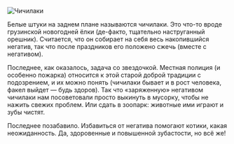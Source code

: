 ﻿![Чичилаки](chichilaki.jpg)

Белые штуки на заднем плане называются чичилаки. Это что-то вроде грузинской новогодней ёлки (де-факто, тщательно наструганный орешник). Считается, что он собирает на себя весь накопившийся негатив, так что после праздников его положено сжечь (вместе с негативом).

Последнее, как оказалось, задача со звездочкой. Местная полиция (и особенно пожарка) относится к этой старой доброй традиции с подозрением, и их можно понять (чичилаки бывает и в рост человека, факел выйдет — будь здоров).  Так что «заряженную» негативом чичилаки нам посоветовали просто выкинуть в мусорку, чтобы не нажить свежих проблем. Или сдать в зоопарк: животные ими играют и зубы чистят.

Последнее позабавило. Избавиться от негатива помогают котики, какая неожиданность. Да, здоровенные и повышенной зубастости, но всё же!